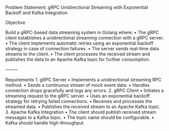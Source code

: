 Problem Statement: gRPC Unidirectional Streaming with Exponential Backoff and Kafka Integration

Objective

Build a gRPC-based data streaming system in Golang where:
	•	The gRPC client establishes a unidirectional streaming connection with a gRPC server.
	•	The client implements automatic retries using an exponential backoff strategy in case of connection failures.
	•	The server sends real-time data streams to the client.
	•	The client processes the received stream and publishes the data to an Apache Kafka topic for further consumption.

⸻

Requirements
	1.	gRPC Server
	•	Implements a unidirectional streaming RPC method.
	•	Sends a continuous stream of mock event data.
	•	Handles connection drops gracefully and logs any errors.
	2.	gRPC Client
	•	Initiates a streaming request to the gRPC server.
	•	Uses an exponential backoff strategy for retrying failed connections.
	•	Receives and processes the streamed data.
	•	Publishes the received stream to an Apache Kafka topic.
	3.	Apache Kafka Integration
	•	The client should publish received stream messages to a Kafka topic.
	•	The topic name should be configurable.
	•	Kafka should handle high-throughput 